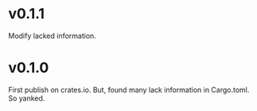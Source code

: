 # v0.1.1
Modify lacked information.

# v0.1.0
First publish on crates.io. But, found many lack information in Cargo.toml. So yanked.